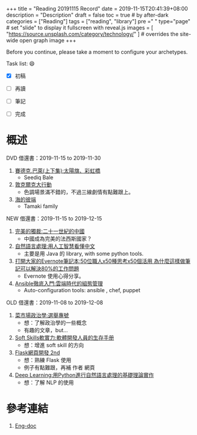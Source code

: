 +++
title = "Reading 20191115 Record"
date = 2019-11-15T20:41:39+08:00
description = "Description"
draft = false
toc = true  # by after-dark
categories = ["Reading"]
tags = ["reading", "library"]
pre ="<i class='fa fa-file'></i> "
type="page" # set "slide" to display it fullscreen with reveal.js
images = [
  "https://source.unsplash.com/category/technology/"
] # overrides the site-wide open graph image
+++

Before you continue, please take a moment to configure your archetypes.


<!--more-->

Task list: :smile:

- [x] 初稿
- [ ] 再讀
- [ ] 筆記
- [ ] 完成



# 概述

    

DVD  借還書：2019-11-15 to 2019-11-30

1. [賽德克.巴萊(上下集):太陽旗、彩虹橋](http://library.ylccb.gov.tw/bookDetail.do?id=379109)
    * Seediq Bale
1. [敦克爾克大行動](http://library.ylccb.gov.tw/bookDetail.do?id=541833)
    * 色調場景滿不錯的，不過三線劇情有點難跟上。
1. [海的彼端](http://library.ylccb.gov.tw/bookDetail.do?id=515154)
    * Tamaki family

NEW  借還書：2019-11-15 to 2019-12-15

1. [完美的獨裁:二十一世紀的中國](http://library.ylccb.gov.tw/bookDetail.do?id=543587)
    * 中國成為完美的法西斯國家？
1. [自然語言處理:用人工智慧看懂中文](http://library.ylccb.gov.tw/bookDetail.do?id=549916)
    * 主要是用 Java 的 library, with some python tools.
1. [打開大家的Evernote筆記本:50位職人x50種思考x50個活用 為什麼這樣做筆記可以解決80%的工作問題](http://library.ylccb.gov.tw/bookDetail.do?id=523019)
    * Evernote 使用心得分享。
1. [Ansible徹底入門:雲端時代的組態管理](http://library.ylccb.gov.tw/bookDetail.do?id=537911)
    * Auto-configuration tools: ansible , chef, puppet

OLD 借還書：2019-11-08 to 2019-12-08

1. [菜市場政治學:選舉專號](http://library.ylccb.gov.tw/bookDetail.do?id=558141)
    * 想：了解政治學的一些概念 
    * 有趣的文章，but...
1. [Soft Skills軟實力:軟體開發人員的生存手册](http://library.ylccb.gov.tw/bookDetail.do?id=537912)
    * 想：增進 soft skill 的方向 
1. [Flask網頁開發 2nd](http://library.ylccb.gov.tw/bookDetail.do?id=556889)
    * 想：熟練 Flask 使用 
    * 例子有點難跟，再補 作者 網頁
1. [Deep Learning:用Python進行自然語言處理的基礎理論實作](http://library.ylccb.gov.tw/bookDetail.do?id=565687)
    * 想：了解 NLP 的使用 



# 參考連結

1. [Eng-doc](http://daringfireball.net/projects/markdown/syntax)


[google]: https://www.google.com "Search Engine"

